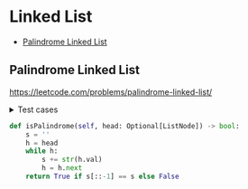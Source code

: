# Linked List

+ [Palindrome Linked List](#palindrome-linked-list)

## Palindrome Linked List
https://leetcode.com/problems/palindrome-linked-list/

<details><summary>Test cases</summary><blockquote>

```python
import unittest
import Palindrome_linked_list as PLL


class TestisPalindrome(unittest.TestCase):
    def setUp(self):
        self.solution = PLL.Solution()

    def test_is_linked_list_palindrome(self):
        expected = True
        actual = self.solution.isPalindrome(self.build_linked_list([1, 3, 3, 1]))
        self.assertEqual(expected, actual)

    def build_linked_list(self, source):
        prev_link = None
        for i in source[::-1]:
            elem = PLL.ListNode(i, prev_link)
            prev_link = elem
        return elem


if __name__ == '__main__':
    unittest.main()

```

</blockquote></details>



```python
def isPalindrome(self, head: Optional[ListNode]) -> bool:
    s = ''
    h = head
    while h:
        s += str(h.val)
        h = h.next            
    return True if s[::-1] == s else False
```

